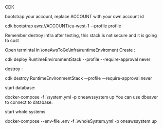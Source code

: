 
CDK

bootstrap your account, replace ACCOUNT with your own account id

cdk bootstrap aws://ACCOUNT/eu-west-1 --profile profile

Remember destroy infra after testing, this stack is not secure and it is going to cost

 Open termintal in \oneAwsToGo\infra\runtimeEnviroment
Create :

cdk deploy RuntimeEnvironmentStack --profile <profile name> --require-approval never

destroy :

cdk destroy RuntimeEnvironmentStack --profile <profile name> --require-approval never

start database:

docker-compose -f .\system.yml -p oneawssystem up
You can use dbeaver to connect to database.

start whole systems

docker-compose --env-file .env -f .\wholeSystem.yml -p oneawssystem up


